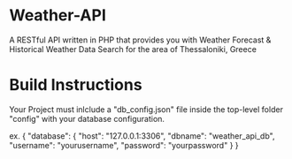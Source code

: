 # Weather-API
A RESTful API written in PHP that provides you with Weather Forecast &amp; Historical Weather Data Search for the area of Thessaloniki, Greece

# Build Instructions
Your Project must inlclude a "db_config.json" file inside the top-level folder "config" with your database configuration.

ex.
{
    "database": {
        "host": "127.0.0.1:3306",
        "dbname": "weather_api_db",
        "username": "yourusername",
        "password": "yourpassword"
    }
}